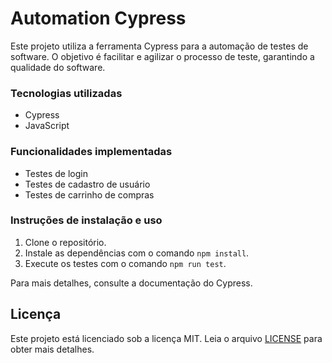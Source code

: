    # Automation Cypress

   Este projeto utiliza a ferramenta Cypress para a automação de testes de software. O objetivo é facilitar e agilizar o processo de teste, garantindo a qualidade do software.

   ### Tecnologias utilizadas

   - Cypress
   - JavaScript

   ### Funcionalidades implementadas

   - Testes de login
   - Testes de cadastro de usuário
   - Testes de carrinho de compras

   ### Instruções de instalação e uso

   1. Clone o repositório.
   2. Instale as dependências com o comando `npm install`.
   3. Execute os testes com o comando `npm run test`.

   Para mais detalhes, consulte a documentação do Cypress.

   ## Licença

Este projeto está licenciado sob a licença MIT. Leia o arquivo [LICENSE](LICENSE) para obter mais detalhes.